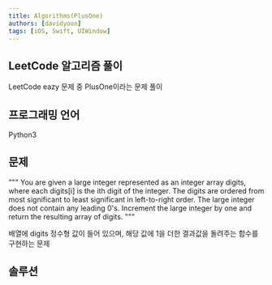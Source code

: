 ```yaml
---
title: Algorithms(PlusOne)
authors: [davidyoon]
tags: [iOS, Swift, UIWindow]
---
```


## LeetCode 알고리즘 풀이

LeetCode eazy 문제 중 PlusOne이라는 문제 풀이

## 프로그래밍 언어
Python3 

## 문제
"""
You are given a large integer represented as an integer array digits,
where each digits[i] is the ith digit of the integer.
The digits are ordered from most significant to least significant in left-to-right order.
The large integer does not contain any leading 0's.
Increment the large integer by one and return the resulting array of digits.
"""

배열에 digits 정수형 값이 들어 있으며, 해당 값에 1을 더한 결과값을 돌려주는 함수를 구현하는 문제


## 솔루션